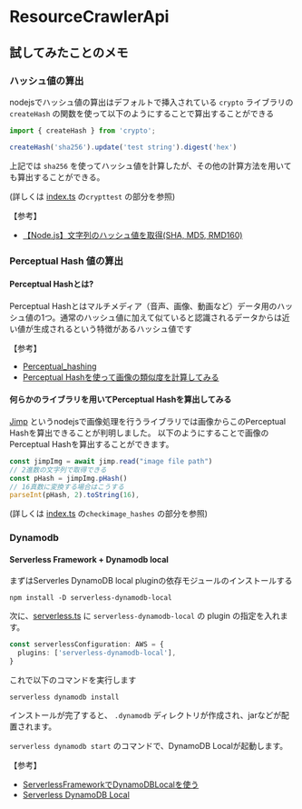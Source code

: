 # ResourceCrawlerApi

## 試してみたことのメモ

### ハッシュ値の算出

nodejsでハッシュ値の算出はデフォルトで挿入されている `crypto` ライブラリの `createHash` の関数を使って以下のようにすることで算出することができる

```typescript
import { createHash } from 'crypto';

createHash('sha256').update('test string').digest('hex')
```

上記では `sha256` を使ってハッシュ値を計算したが、その他の計算方法を用いても算出することができる。

(詳しくは [index.ts](./src/api/index.ts) の`crypttest` の部分を参照)

【参考】
* [【Node.js】文字列のハッシュ値を取得(SHA, MD5, RMD160)](https://qiita.com/koki_develop/items/174aefd8f894fea4d11a)

### Perceptual Hash 値の算出

#### Perceptual Hashとは?

Perceptual Hashとはマルチメディア（音声、画像、動画など）データ用のハッシュ値の1つ。通常のハッシュ値に加えて似ていると認識されるデータからは近い値が生成されるという特徴があるハッシュ値です

【参考】
* [Perceptual_hashing](https://en.wikipedia.org/wiki/Perceptual_hashing)
* [Perceptual Hashを使って画像の類似度を計算してみる](https://tech.unifa-e.com/entry/2017/11/27/111546)

#### 何らかのライブラリを用いてPerceptual Hashを算出してみる

[Jimp](https://github.com/oliver-moran/jimp) というnodejsで画像処理を行うライブラリでは画像からこのPerceptual Hashを算出できることが判明しました。
以下のようにすることで画像のPerceptual Hashを算出することができます。

```typescript
const jimpImg = await jimp.read("image file path")
// 2進数の文字列で取得できる
const pHash = jimpImg.pHash()
// 16真数に変換する場合はこうする
parseInt(pHash, 2).toString(16),
```


(詳しくは [index.ts](./src/api/index.ts) の`checkimage_hashes` の部分を参照)

### Dynamodb

#### Serverless Framework + Dynamodb local

まずはServerles DynamoDB local pluginの依存モジュールのインストールする

```
npm install -D serverless-dynamodb-local
```

次に、[serverless.ts](./serverless.ts) に `serverless-dynamodb-local` の plugin の指定を入れます。

```typescript
const serverlessConfiguration: AWS = {
  plugins: ['serverless-dynamodb-local'],
}
```

これで以下のコマンドを実行します

```
serverless dynamodb install
```

インストールが完了すると、 `.dynamodb` ディレクトリが作成され、jarなどが配置されます。

`serverless dynamodb start` のコマンドで、DynamoDB Localが起動します。

【参考】
* [ServerlessFrameworkでDynamoDBLocalを使う](https://qiita.com/marchin_1989/items/1a5ad220bee030fef111)
* [Serverless DynamoDB Local](https://www.serverless.com/plugins/serverless-dynamodb-local/)